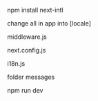 npm install next-intl

change all in app into [locale]

middleware.js

next.config.js

i18n.js

folder messages

npm run dev
